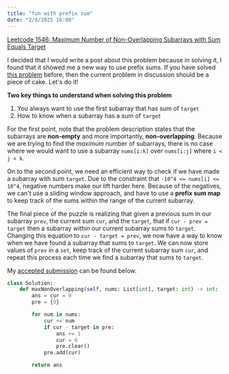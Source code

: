 ```yaml
---
title: "fun with prefix sum"
date: "2/8/2025 16:00"
---
```

[Leetcode 1546: Maximum Number of Non-Overlapping Subarrays with Sum Equals Target](https://leetcode.com/problems/maximum-number-of-non-overlapping-subarrays-with-sum-equals-target)

I decided that I would write a post about this problem because in solving it, I found that it showed me a new way to use prefix sums. If you have solved [this problem](https://leetcode.com/problems/subarray-sum-equals-k) before, then the current problem in discussion should be a piece of cake. Let's do it!

**Two key things to understand when solving this problem**
1. You always want to use the first subarray that has sum of `target`
2. How to know when a subarray has a sum of `target`

For the first point, note that the problem description states that the subarrays are **non-empty** and more importantly, **non-overlapping**. Because we are trying to find the _maximum_ number of subarrays, there is no case where we would want to use a subarray `nums[i:k]` over `nums[i:j]` where `i < j < k`. 

On to the second point, we need an efficient way to check if we have made a subarray with sum `target`. Due to the constraint that `-10^4 <= nums[i] <= 10^4`, negative numbers make our lift harder here. Because of the negatives, we can't use a sliding window approach, and have to use a **prefix sum map** to keep track of the sums within the range of the current subarray.

The final piece of the puzzle is realizing that given a previous sum in our subarray `prev`, the current sum `cur`, and the `target`, that if `cur - prev = target` then a subarray _within_ our current subarray sums to `target`. Changing this equation to `cur - target = prev`, we now have a way to know when we have found a subarray that sums to `target`. We can now store values of `prev` in a `set`, keep track of the current subarray sum `cur`, and repeat this process each time we find a subarray that sums to `target`.

My [accepted submission](https://leetcode.com/submissions/detail/1536319476/) can be found below.

```py
class Solution:
    def maxNonOverlapping(self, nums: List[int], target: int) -> int:
        ans = cur = 0
        pre = {0}

        for num in nums:
            cur += num
            if cur - target in pre:
                ans += 1
                cur = 0
                pre.clear()
            pre.add(cur)

        return ans
```
